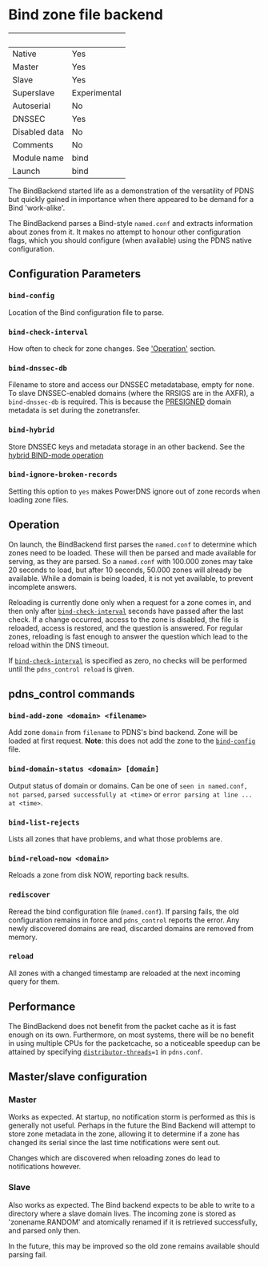 # Bind zone file backend

|&nbsp;|&nbsp;|
|:--|:--|
|Native|Yes|
|Master|Yes|
|Slave|Yes|
|Superslave|Experimental|
|Autoserial|No|
|DNSSEC|Yes|
|Disabled data|No|
|Comments|No|
|Module name|bind|
|Launch|bind|

The BindBackend started life as a demonstration of the versatility of PDNS but quickly gained in importance when there appeared to be demand for a Bind 'work-alike'.

The BindBackend parses a Bind-style `named.conf` and extracts information about zones from it. It makes no attempt to honour other configuration flags, which you should configure (when available) using the PDNS native configuration.

## Configuration Parameters
### `bind-config`
Location of the Bind configuration file to parse.

### `bind-check-interval`
How often to check for zone changes. See ['Operation'](#operation) section.

### `bind-dnssec-db`
Filename to store and access our DNSSEC metadatabase, empty for none.
To slave DNSSEC-enabled domains (where the RRSIGS are in the AXFR), a
`bind-dnssec-db` is required. This is because the [PRESIGNED](domainmetadata.md#presigned)
domain metadata is set during the zonetransfer.

### `bind-hybrid`
Store DNSSEC keys and metadata storage in an other backend. See the
[hybrid BIND-mode operation](dnssec.md#powerdns-hybrid-bind-mode-operation)

### `bind-ignore-broken-records`
Setting this option to `yes` makes PowerDNS ignore out of zone records when
loading zone files.

## Operation
On launch, the BindBackend first parses the `named.conf` to determine which zones
need to be loaded. These will then be parsed and made available for serving, as
they are parsed. So a `named.conf` with 100.000 zones may take 20 seconds to load,
but after 10 seconds, 50.000 zones will already be available. While a domain is
being loaded, it is not yet available, to prevent incomplete answers.

Reloading is currently done only when a request for a zone comes in, and then
only after [`bind-check-interval`](#bind-check-interval) seconds have passed after
the last check. If a change occurred, access to the zone is disabled, the file
is reloaded, access is restored, and the question is answered. For regular zones,
reloading is fast enough to answer the question which lead to the reload within
the DNS timeout.

If [`bind-check-interval`](#bind-check-interval) is specified as zero, no checks
will be performed until the `pdns_control reload` is given.

## pdns\_control commands
### `bind-add-zone <domain> <filename>`
Add zone `domain` from `filename` to PDNS's bind backend. Zone will be loaded at
first request. **Note**: this does not add the zone to the [`bind-config`](#bind-config)
file.

### `bind-domain-status <domain> [domain]`
Output status of domain or domains. Can be one of `seen in named.conf, not parsed`,
`parsed successfully at <time>` or `error parsing at line ... at <time>`.

### `bind-list-rejects`
Lists all zones that have problems, and what those problems are.

### `bind-reload-now <domain>`
Reloads a zone from disk NOW, reporting back results.

### `rediscover`
Reread the bind configuration file (`named.conf`). If parsing fails, the old
configuration remains in force and `pdns_control` reports the error. Any newly
discovered domains are read, discarded domains are removed from memory.

### `reload`
All zones with a changed timestamp are reloaded at the next incoming query for them.

## Performance
The BindBackend does not benefit from the packet cache as it is fast enough on
its own. Furthermore, on most systems, there will be no benefit in using multiple
CPUs for the packetcache, so a noticeable speedup can be attained by specifying
[`distributor-threads`](settings.md#distributor-threads)`=1` in `pdns.conf`.

## Master/slave configuration

### Master
Works as expected. At startup, no notification storm is performed as this is
generally not useful. Perhaps in the future the Bind Backend will attempt to
store zone metadata in the zone, allowing it to determine if a zone has changed
its serial since the last time notifications were sent out.

Changes which are discovered when reloading zones do lead to notifications however.

### Slave
Also works as expected. The Bind backend expects to be able to write to a
directory where a slave domain lives. The incoming zone is stored as
'zonename.RANDOM' and atomically renamed if it is retrieved successfully, and
parsed only then.

In the future, this may be improved so the old zone remains available should
parsing fail.
